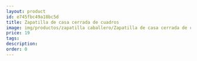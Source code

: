 ```yaml
---
layout: product
id: e745fbc49a18bc5d
title: Zapatilla de casa cerrada de cuadros
image: img/productos/zapatilla caballero/Zapatilla de casa cerrada de cuadros=19.webp
price: 19
tags: 
description: 
order: 0
---
```

